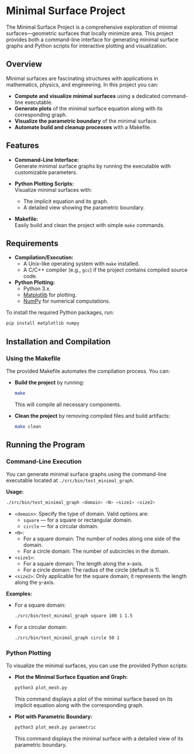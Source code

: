 # Minimal Surface Project

The Minimal Surface Project is a comprehensive exploration of minimal surfaces—geometric surfaces that locally minimize area. This project provides both a command-line interface for generating minimal surface graphs and Python scripts for interactive plotting and visualization.

## Overview

Minimal surfaces are fascinating structures with applications in mathematics, physics, and engineering. In this project you can:

- **Compute and visualize minimal surfaces** using a dedicated command-line executable.
- **Generate plots** of the minimal surface equation along with its corresponding graph.
- **Visualize the parametric boundary** of the minimal surface.
- **Automate build and cleanup processes** with a Makefile.

## Features

- **Command-Line Interface:**  
  Generate minimal surface graphs by running the executable with customizable parameters.
  
- **Python Plotting Scripts:**  
  Visualize minimal surfaces with:
  - The implicit equation and its graph.
  - A detailed view showing the parametric boundary.

- **Makefile:**  
  Easily build and clean the project with simple `make` commands.

## Requirements

- **Compilation/Execution:**
  - A Unix-like operating system with `make` installed.
  - A C/C++ compiler (e.g., `gcc`) if the project contains compiled source code.
- **Python Plotting:**
  - Python 3.x.
  - [Matplotlib](https://matplotlib.org/) for plotting.
  - [NumPy](https://numpy.org/) for numerical computations.

To install the required Python packages, run:

```bash
pip install matplotlib numpy
```

## Installation and Compilation

### Using the Makefile

The provided Makefile automates the compilation process. You can:

- **Build the project** by running:

  ```bash
  make
  ```

  This will compile all necessary components.

- **Clean the project** by removing compiled files and build artifacts:

  ```bash
  make clean
  ```

## Running the Program

### Command-Line Execution

You can generate minimal surface graphs using the command-line executable located at `./src/bin/test_minimal_graph`.

**Usage:**

```bash
./src/bin/test_minimal_graph <domain> <N> <size1> <size2>
```

- `<domain>`: Specify the type of domain. Valid options are:
  - `square` — for a square or rectangular domain.
  - `circle` — for a circular domain.
- `<N>`:
  - For a square domain: The number of nodes along one side of the domain.
  - For a circle domain: The number of subcircles in the domain.
- `<size1>`:
  - For a square domain: The length along the x-axis.
  - For a circle domain: The radius of the circle (default is 1).
- `<size2>`: Only applicable for the square domain; it represents the length along the y-axis.

**Examples:**

- For a square domain:

  ```bash
  ./src/bin/test_minimal_graph square 100 1 1.5
  ```

- For a circular domain:

  ```bash
  ./src/bin/test_minimal_graph circle 50 1
  ```

### Python Plotting

To visualize the minimal surfaces, you can use the provided Python scripts:

- **Plot the Minimal Surface Equation and Graph:**

  ```bash
  python3 plot_mesh.py
  ```

  This command displays a plot of the minimal surface based on its implicit equation along with the corresponding graph.

- **Plot with Parametric Boundary:**

  ```bash
  python3 plot_mesh.py parametric
  ```

  This command displays the minimal surface with a detailed view of its parametric boundary.
  
